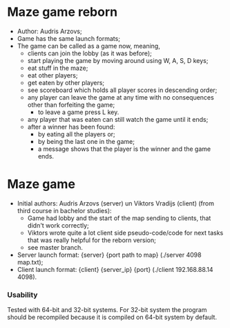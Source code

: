 # Maze game reborn
  - Author: Audris Arzovs;
  - Game has the same launch formats;
  - The game can be called as a game now, meaning, 
    - clients can join the lobby (as it was before);
    - start playing the game by moving around using W, A, S, D keys;
    - eat stuff in the maze;
    - eat other players;
    - get eaten by other players;
    - see scoreboard which holds all player scores in descending order;
    - any player can leave the game at any time with no consequences other than forfeiting the game;
      - to leave a game press L key.
    - any player that was eaten can still watch the game until it ends;
    - after a winner has been found:
      - by eating all the players or;
      - by being the last one in the game;
      - a message shows that the player is the winner and the game ends.

# Maze game
  - Initial authors: Audris Arzovs (server) un Viktors Vradijs (client) (from third course in bachelor studies):
    - Game had lobby and the start of the map sending to clients, that didn't work correctly;
    - Viktors wrote quite a lot client side pseudo-code/code for next tasks that was really helpful for the reborn version;
    - see master branch.
  - Server launch format: {server} {port path to map} (./server 4098 map.txt);
  - Client launch format: {client} {server_ip} {port} (./client 192.168.88.14 4098).


### Usability
Tested with 64-bit and 32-bit systems. For 32-bit system the program should be recompiled because it is compiled on 64-bit system by default.